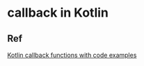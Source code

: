 # callback in Kotlin
## Ref
[Kotlin callback functions with code examples](https://medium.com/@agayevrauf/kotlin-callback-functions-with-code-examples-3eb1f6bcadcf)
